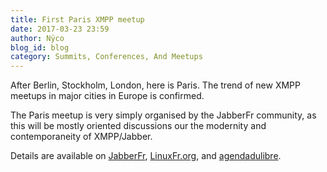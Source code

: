 ```yaml
---
title: First Paris XMPP meetup
date: 2017-03-23 23:59
author: Nÿco
blog_id: blog
category: Summits, Conferences, And Meetups
---
```


After Berlin, Stockholm, London, here is Paris. The trend of new XMPP meetups in major cities in Europe is confirmed.

The Paris meetup is very simply organised by the JabberFr community, as this will be mostly oriented discussions our the modernity and contemporaneity of XMPP/Jabber.

Details are available on [JabberFr](https://news.jabberfr.org/2017/03/rencontre-xmpp-le-mardi-28-mars-2017-a-paris/), [LinuxFr.org](https://linuxfr.org/news/rencontre-xmpp-jabber-par-jabberfr-mardi-28-mars-2017-a-19-h-a-paris), and [agendadulibre](http://www.agendadulibre.org/events/13494).
